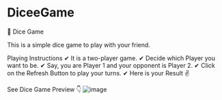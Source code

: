 # DiceeGame
🎲 Dice Game

This is a simple dice game to play with your friend.

Playing Instructions
✔ It is a two-player game.
✔ Decide which Player you want to be.
✔ Say, you are Player 1 and your opponent is Player 2.
✔ Click on the Refresh Button to play your turns.
✔ Here is your Result ✌

See Dice Game Preview 👇
![image](https://user-images.githubusercontent.com/62502266/181466269-2dd17fa2-0534-4098-aa43-90ba53037752.png)
